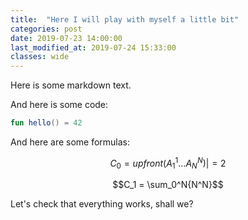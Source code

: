 ```yaml
---
title:  "Here I will play with myself a little bit"
categories: post
date: 2019-07-23 14:00:00
last_modified_at: 2019-07-24 15:33:00
classes: wide
---
```


Here is some markdown text.

And here is some code:

```kotlin
fun hello() = 42
```

And here are some formulas:

$$C_0 = upfront\left(A_1^1 \ldots A_N^N \right) |= 2$$

$$C_1 = \sum_0^N{N^N}$$

Let's check that everything works, shall we?
